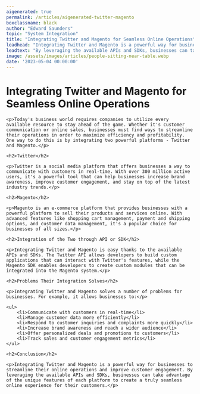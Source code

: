```yaml
---
aigenerated: true
permalink: /articles/aigenerated-twitter-magento
boxclassname: black
author: "Edward Saunders"
topic: "System Integration"
title: "Integrating Twitter and Magento for Seamless Online Operations"
leadhead: "Integrating Twitter and Magento is a powerful way for businesses to streamline their online operations and improve customer engagement"
leadtext: "By leveraging the available APIs and SDKs, businesses can take advantage of the unique features of each platform to create a truly seamless online experience for their customers."
image: /assets/images/articles/people-sitting-near-table.webp
date: '2023-05-04 00:00:00'
---
```

<div class="arttext">	<h1>Integrating Twitter and Magento for Seamless Online Operations</h1>

	<p>Today's business world requires companies to utilize every available resource to stay ahead of the game. Whether it's customer communication or online sales, businesses must find ways to streamline their operations in order to maximize efficiency and profitability. One way to do this is by integrating two powerful platforms - Twitter and Magento.</p>

	<h2>Twitter</h2>
	
	<p>Twitter is a social media platform that offers businesses a way to communicate with customers in real-time. With over 300 million active users, it's a powerful tool that can help businesses increase brand awareness, improve customer engagement, and stay on top of the latest industry trends.</p>

	<h2>Magento</h2>
	
	<p>Magento is an e-commerce platform that provides businesses with a powerful platform to sell their products and services online. With advanced features like shopping cart management, payment and shipping options, and customer data management, it's a popular choice for businesses of all sizes.</p>

	<h2>Integration of the Two through API or SDK</h2>
	
	<p>Integrating Twitter and Magento is easy thanks to the available APIs and SDKs. The Twitter API allows developers to build custom applications that can interact with Twitter's features, while the Magento SDK enables developers to create custom modules that can be integrated into the Magento system.</p>

	<h2>Problems Their Integration Solves</h2>
	
	<p>Integrating Twitter and Magento solves a number of problems for businesses. For example, it allows businesses to:</p>

	<ul>
		<li>Communicate with customers in real-time</li>
		<li>Manage customer data more efficiently</li>
		<li>Respond to customer inquiries and complaints more quickly</li>
		<li>Increase brand awareness and reach a wider audience</li>
		<li>Offer personalized deals and promotions to customers</li>
		<li>Track sales and customer engagement metrics</li>
	</ul>

	<h2>Conclusion</h2>

	<p>Integrating Twitter and Magento is a powerful way for businesses to streamline their online operations and improve customer engagement. By leveraging the available APIs and SDKs, businesses can take advantage of the unique features of each platform to create a truly seamless online experience for their customers.</p>

</div>